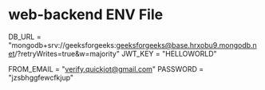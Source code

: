 # web-backend ENV File

DB_URL  = "mongodb+srv://geeksforgeeks:geeksforgeeks@base.hrxobu9.mongodb.net/?retryWrites=true&w=majority"
JWT_KEY = "HELLOWORLD"


FROM_EMAIL = "verify.quickjot@gmail.com"
PASSWORD = "jzsbhggfewcfkjup"

